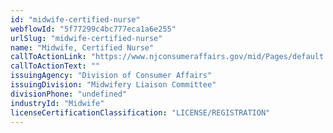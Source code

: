```yaml
---
id: "midwife-certified-nurse"
webflowId: "5f77299c4bc777eca1a6e255"
urlSlug: "midwife-certified-nurse"
name: "Midwife, Certified Nurse"
callToActionLink: "https://www.njconsumeraffairs.gov/mid/Pages/default.aspx"
callToActionText: ""
issuingAgency: "Division of Consumer Affairs"
issuingDivision: "Midwifery Liaison Committee"
divisionPhone: "undefined"
industryId: "Midwife"
licenseCertificationClassification: "LICENSE/REGISTRATION"
---
```

